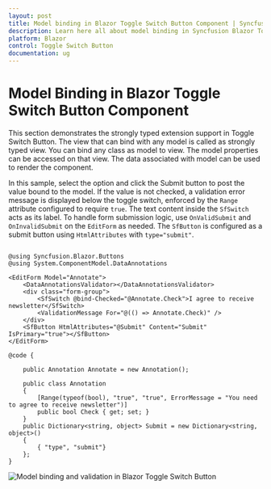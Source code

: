 ```yaml
---
layout: post
title: Model binding in Blazor Toggle Switch Button Component | Syncfusion
description: Learn here all about model binding in Syncfusion Blazor Toggle Switch Button component and much more.
platform: Blazor
control: Toggle Switch Button 
documentation: ug
---
```


# Model Binding in Blazor Toggle Switch Button Component

This section demonstrates the strongly typed extension support in Toggle Switch Button. The view that can bind with any model is called as strongly typed view. You can bind any class as model to view. The model properties can be accessed on that view. The data associated with model can be used to render the component.

In this sample, select the option and click the Submit button to post the value bound to the model. If the value is not checked, a validation error message is displayed below the toggle switch, enforced by the `Range` attribute configured to require `true`. The text content inside the `SfSwitch` acts as its label. To handle form submission logic, use `OnValidSubmit` and `OnInvalidSubmit` on the `EditForm` as needed. The `SfButton` is configured as a submit button using `HtmlAttributes` with `type="submit"`.
```cshtml

@using Syncfusion.Blazor.Buttons
@using System.ComponentModel.DataAnnotations

<EditForm Model="Annotate">
    <DataAnnotationsValidator></DataAnnotationsValidator>
    <div class="form-group">
        <SfSwitch @bind-Checked="@Annotate.Check">I agree to receive newsletter</SfSwitch>
        <ValidationMessage For="@(() => Annotate.Check)" />
    </div>
    <SfButton HtmlAttributes="@Submit" Content="Submit" IsPrimary="true"></SfButton>
</EditForm>

@code {

    public Annotation Annotate = new Annotation();

    public class Annotation
    {
        [Range(typeof(bool), "true", "true", ErrorMessage = "You need to agree to receive newsletter")]
        public bool Check { get; set; }
    }
    public Dictionary<string, object> Submit = new Dictionary<string, object>()
    {
        { "type", "submit"}
    };
}

```

![Model binding and validation in Blazor Toggle Switch Button](./../images/blazor-toggle-switch-button-model-binding.png)